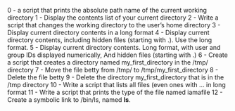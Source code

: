 0 - a script that prints the absolute path name of the current working directory
1 - Display the contents list of your current directory
2 - Write a script that changes the working directory to the user’s home directory
3 - Display current directory contents in a long format
4 - Display current directory contents, including hidden files (starting with .). Use the long format.
5 - Display current directory contents. Long format, with user and group IDs displayed numerically, And hidden files (starting with .)
6 - Create a script that creates a directory named my_first_directory in the /tmp/ directory
7 - Move the file betty from /tmp/ to /tmp/my_first_directory
8 - Delete the file betty
9 - Delete the directory my_first_directory that is in the /tmp directory
10 - Write a script that lists all files (even ones with ... in long format
11 - Write a script that prints the type of the file named iamafile
12 - Create a symbolic link to /bin/ls, named __ls__.
